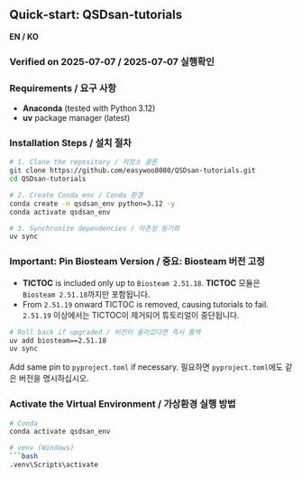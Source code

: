 ## Quick‑start: QSDsan‑tutorials

**EN / KO**

### Verified on 2025‑07‑07 / 2025‑07‑07 실행확인

### Requirements / 요구 사항

* **Anaconda** (tested with Python 3.12)
* **uv** package manager (latest)

### Installation Steps / 설치 절차

```bash
# 1. Clone the repository / 저장소 클론
git clone https://github.com/easywoo8080/QSDsan-tutorials.git
cd QSDsan-tutorials

# 2. Create Conda env / Conda 환경
conda create -n qsdsan_env python=3.12 -y
conda activate qsdsan_env

# 3. Synchronize dependencies / 의존성 동기화
uv sync
```

### Important: Pin Biosteam Version / 중요: Biosteam 버전 고정

* **TICTOC** is included only up to `Biosteam 2.51.18`.
  **TICTOC** 모듈은 `Biosteam 2.51.18`까지만 포함됩니다.
* From `2.51.19` onward TICTOC is removed, causing tutorials to fail.
  `2.51.19` 이상에서는 TICTOC이 제거되어 튜토리얼이 중단됩니다.

```bash
# Roll back if upgraded / 버전이 올라갔다면 즉시 롤백
uv add biosteam==2.51.18
uv sync
```

Add same pin to `pyproject.toml` if necessary.
필요하면 `pyproject.toml`에도 같은 버전을 명시하십시오.

### Activate the Virtual Environment / 가상환경 실행 방법

```bash
# Conda
conda activate qsdsan_env

# venv (Windows)
```bash
.venv\Scripts\activate
```
